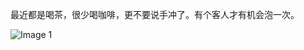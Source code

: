 最近都是喝茶，很少喝咖啡，更不要说手冲了。有个客人才有机会泡一次。

![Image 1](https://files.e5n.cc/media_attachments/files/114/687/255/527/663/441/original/12ee0fa103533ec3.jpg)